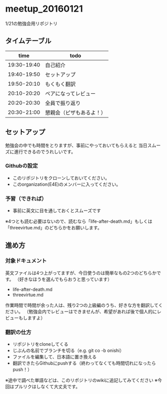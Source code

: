 # meetup_20160121
1/21の勉強会用リポジトリ


## タイムテーブル

|time|todo|
|------------|----------|
|19:30-19:40| 自己紹介|
|19:40-19:50| セットアップ|
|19:50-20:10| もくもく翻訳|
|20:10-20:20| ペアになってレビュー|
|20:20-20:30| 全員で振り返り|
|20:30-21:00| 懇親会（ピザもあるよ！）|


## セットアップ
勉強会の中でも時間をとりますが、事前にやっておいてもらえると
当日スムーズに進行できるのでうれしいです。

### Githubの設定
- このリポジトリをクローンしておいてください。
- このorganization(E4E)のメンバーに入ってください。

### 予習（できれば）
- 事前に英文に目を通しておくとスムーズです

※4つとも読む必要はないので、読むなら「life-after-death.md」もしくは「threevirtue.md」のどちらかをお願いします。


## 進め方
### 対象ドキュメント
英文ファイルは4つ上がってますが、今日使うのは簡単なもの2つのどちらかです。
（好きなほうを選んでもらおうと思っています）

- life-after-death.md
- threevirtue.md

作業時間で時間が余った人は、残り2つの上級編のうち、好きな方を翻訳してください。
（勉強会内でレビューはできませんが、希望があれば後で個人的にレビューもしますよ）


### 翻訳の仕方
- リポジトリをcloneしてくる
- じぶんの名前でブランチを切る（e.g. git co -b onishi）
- ファイルを編集して、日本語に置き換える
- 翻訳できたらGithubにpushする（終わってなくても時間切れになったらpush！）

※途中で調べた単語などは、このリポジトリのwikiに追記してみてください
※今回はプルリクはしなくて大丈夫です。









